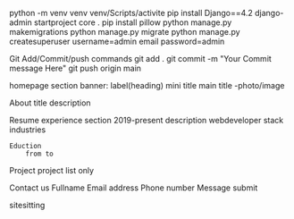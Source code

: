 python -m venv venv
venv/Scripts/activite
pip install Django==4.2
django-admin startproject core .
pip install pillow
python manage.py makemigrations
python manage.py migrate
python manage.py createsuperuser
username=admin
email
password=admin

Git Add/Commit/push commands
git add .
git commit -m "Your Commit message Here"
git push origin main

homepage
  section 
        banner:
            label(heading)
            mini title
            main title -photo/image

About
    title
        description

Resume
    experience section
        2019-present           description
        webdeveloper
        stack industries

    Eduction
        from to 


Project
 project list only

 Contact us
    Fullname
    Email address
    Phone number
    Message
    submit

sitesitting







